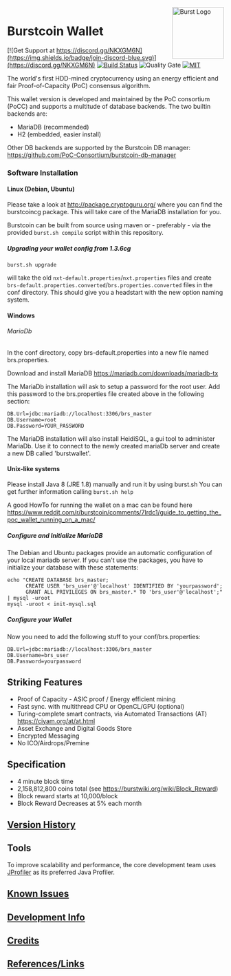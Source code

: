 <img align="right" width="120" height="120" title="Burst Logo" src="https://raw.githubusercontent.com/PoC-Consortium/Marketing_Resources/master/BURST_LOGO/PNG/icon_blue.png" />

# Burstcoin Wallet

[![Get Support at https://discord.gg/NKXGM6N](https://img.shields.io/badge/join-discord-blue.svg)](https://discord.gg/NKXGM6N)
[![Build Status](https://api.travis-ci.org/PoC-Consortium/burstcoin.svg?branch=master)](https://travis-ci.org/PoC-Consortium/burstcoin?branch=master) 
![Quality Gate](https://sonarqube.com/api/badges/gate?key=burstcoin:burstcoin)
[![MIT](https://img.shields.io/badge/license-GPLv3-blue.svg)](LICENSE.txt)

The world's first HDD-mined cryptocurrency using an energy efficient
and fair Proof-of-Capacity (PoC) consensus algorithm.

This wallet version is developed and maintained by the PoC consortium
(PoCC) and supports a multitude of database backends. The two builtin
backends are:
- MariaDB (recommended)
- H2 (embedded, easier install)

Other DB backends are supported by the Burstcoin DB manager:
<https://github.com/PoC-Consortium/burstcoin-db-manager>


### Software Installation

#### Linux (Debian, Ubuntu)

Please take a look at <http://package.cryptoguru.org/> where you can
find the burstcoincg package. This will take care of the MariaDB
installation for you.

Burstcoin can be built from source using maven or - preferably - via
the provided `burst.sh compile` script within this repository.

##### Upgrading your wallet config from 1.3.6cg

```
burst.sh upgrade
```
will take the old `nxt-default.properties`/`nxt.properties` files and
create `brs-default.properties.converted`/`brs.properties.converted`
files in the conf directory. This should give you a headstart with the
new option naming system.

#### Windows

###### MariaDb

In the conf directory, copy brs-default.properties into a new file named brs.properties.

Download and install MariaDB <https://mariadb.com/downloads/mariadb-tx>

The MariaDb installation will ask to setup a password for the root user. 
Add this password to the brs.properties file created above in the following section:
```
DB.Url=jdbc:mariadb://localhost:3306/brs_master
DB.Username=root
DB.Password=YOUR_PASSWORD
```

The MariaDB installation will also install HeidiSQL, a gui tool to administer MariaDb.
Use it to connect to the newly created mariaDb server and create a new DB called 'burstwallet'. 

#### Unix-like systems

Please install Java 8 (JRE 1.8) manually and run it by using burst.sh
You can get further information calling `burst.sh help`

A good HowTo for running the wallet on a mac can be found here
<https://www.reddit.com/r/burstcoin/comments/7lrdc1/guide_to_getting_the_poc_wallet_running_on_a_mac/>


##### Configure and Initialize MariaDB

The Debian and Ubuntu packages provide an automatic configuration of
your local mariadb server. If you can't use the packages, you have to
initialize your database with these statements:

```
echo "CREATE DATABASE brs_master; 
      CREATE USER 'brs_user'@'localhost' IDENTIFIED BY 'yourpassword';
      GRANT ALL PRIVILEGES ON brs_master.* TO 'brs_user'@'localhost';" | mysql -uroot
mysql -uroot < init-mysql.sql
```

##### Configure your Wallet

Now you need to add the following stuff to your conf/brs.properties:

```
DB.Url=jdbc:mariadb://localhost:3306/brs_master
DB.Username=brs_user
DB.Password=yourpassword
```

## Striking Features

- Proof of Capacity - ASIC proof / Energy efficient mining
- Fast sync. with multithread CPU or OpenCL/GPU (optional)
- Turing-complete smart contracts, via Automated Transactions (AT) <https://ciyam.org/at/at.html>
- Asset Exchange and Digital Goods Store
- Encrypted Messaging
- No ICO/Airdrops/Premine

## Specification

- 4 minute block time
- 2,158,812,800 coins total (see <https://burstwiki.org/wiki/Block_Reward>)
- Block reward starts at 10,000/block
- Block Reward Decreases at 5% each month

## [Version History](doc/History.md)

## Tools

To improve scalability and performance, the core development team uses
<a href="https://www.ej-technologies.com/products/jprofiler/overview.html">JProfiler</a>
as its preferred Java Profiler.

## [Known Issues](doc/KnownIssues.md)
## [Development Info](doc/Refactoring.md)
## [Credits](doc/Credits.md)
## [References/Links](doc/References.md)
